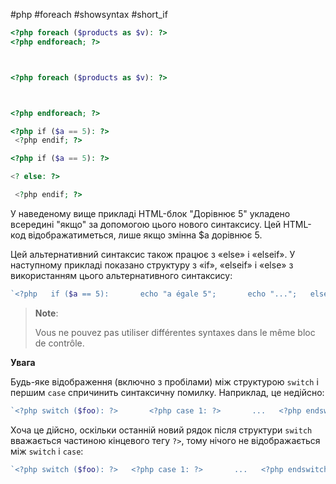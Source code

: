 #php #foreach #showsyntax #short_if


~~~php
<?php foreach ($products as $v): ?>
<?php endforeach; ?>

~~~


~~~php


<?php foreach ($products as $v): ?>



<?php endforeach; ?>
~~~


~~~php
<?php if ($a == 5): ?>  
 <?php endif; ?>
~~~


~~~php
<?php if ($a == 5): ?>  

<? else: ?>

 <?php endif; ?>
~~~

У наведеному вище прикладі HTML-блок "Дорівнює 5" укладено всередині "якщо" за допомогою цього нового синтаксису. Цей HTML-код відображатиметься, лише якщо змінна $a дорівнює 5.

Цей альтернативний синтаксис також працює з «else» і «elseif». У наступному прикладі показано структуру з «if», «elseif» і «else» з використанням цього альтернативного синтаксису:

~~~php 
`<?php   if ($a == 5):       echo "a égale 5";       echo "...";   elseif ($a == 6):       echo "a égale 6";       echo "!!!";   else:       echo "a ne vaut ni 5 ni 6";   endif;   ?>`
~~~

> **Note**:
> 
> Vous ne pouvez pas utiliser différentes syntaxes dans le même bloc de contrôle.

**Увага**

Будь-яке відображення (включно з пробілами) між структурою `switch` і першим `case` спричинить синтаксичну помилку. Наприклад, це недійсно:

~~~php
`<?php switch ($foo): ?>       <?php case 1: ?>       ...   <?php endswitch ?>`
~~~

Хоча це дійсно, оскільки останній новий рядок після структури `switch` вважається частиною кінцевого тегу `?>`, тому нічого не відображається між `switch` і `case`:

~~~php
`<?php switch ($foo): ?>   <?php case 1: ?>       ...   <?php endswitch ?>`
~~~